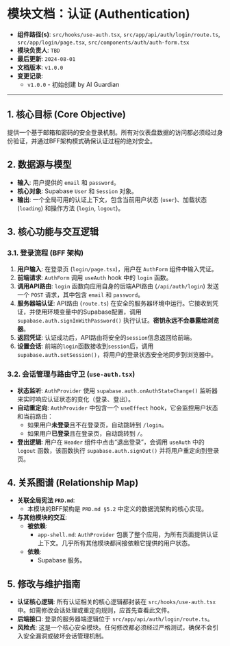 
# 模块文档：认证 (Authentication)

- **组件路径(s)**: `src/hooks/use-auth.tsx`, `src/app/api/auth/login/route.ts`, `src/app/login/page.tsx`, `src/components/auth/auth-form.tsx`
- **模块负责人**: `TBD`
- **最后更新**: `2024-08-01`
- **文档版本**: `v1.0.0`
- **变更记录**:
  - `v1.0.0` - 初始创建 by AI Guardian

---

## 1. 核心目标 (Core Objective)
提供一个基于邮箱和密码的安全登录机制。所有对仪表盘数据的访问都必须经过身份验证，并通过BFF架构模式确保认证过程的绝对安全。

## 2. 数据源与模型
- **输入**: 用户提供的 `email` 和 `password`。
- **核心对象**: Supabase `User` 和 `Session` 对象。
- **输出**: 一个全局可用的认证上下文，包含当前用户状态 (`user`)、加载状态 (`loading`) 和操作方法 (`login`, `logout`)。

## 3. 核心功能与交互逻辑
### 3.1. 登录流程 (BFF 架构)
1.  **用户输入**: 在登录页 (`login/page.tsx`)，用户在 `AuthForm` 组件中输入凭证。
2.  **前端请求**: `AuthForm` 调用 `useAuth` hook 中的 `login` 函数。
3.  **调用API路由**: `login` 函数向应用自身的后端API路由 (`/api/auth/login`) 发送一个 `POST` 请求，其中包含 `email` 和 `password`。
4.  **服务器端认证**: API路由 (`route.ts`) 在安全的服务器环境中运行。它接收到凭证，并使用环境变量中的Supabase配置，调用 `supabase.auth.signInWithPassword()` 执行认证。**密钥永远不会暴露给浏览器**。
5.  **返回凭证**: 认证成功后，API路由将安全的`session`信息返回给前端。
6.  **设置会话**: 前端的`login`函数接收到`session`后，调用 `supabase.auth.setSession()`，将用户的登录状态安全地同步到浏览器中。

### 3.2. 会话管理与路由守卫 (`use-auth.tsx`)
- **状态监听**: `AuthProvider` 使用 `supabase.auth.onAuthStateChange()` 监听器来实时响应认证状态的变化（登录、登出）。
- **自动重定向**: `AuthProvider` 中包含一个 `useEffect` hook，它会监控用户状态和当前路由：
  - 如果用户**未登录**且不在登录页，自动跳转到 `/login`。
  - 如果用户**已登录**且在登录页，自动跳转到 `/`。
- **登出逻辑**: 用户在 `Header` 组件中点击“退出登录”，会调用 `useAuth` 中的 `logout` 函数，该函数执行 `supabase.auth.signOut()` 并将用户重定向到登录页。

## 4. 关系图谱 (Relationship Map)
- **关联全局宪法 `PRD.md`**:
  - 本模块的BFF架构是 `PRD.md §5.2` 中定义的数据流架构的核心实现。
- **与其他模块的交互**:
  - **被依赖**:
    - `app-shell.md`: `AuthProvider` 包裹了整个应用，为所有页面提供认证上下文。几乎所有其他模块都间接依赖它提供的用户状态。
  - **依赖**: 
    - Supabase 服务。

## 5. 修改与维护指南
- **认证核心逻辑**: 所有认证相关的核心逻辑都封装在 `src/hooks/use-auth.tsx` 中。如需修改会话处理或重定向规则，应首先查看此文件。
- **后端接口**: 登录的服务器端逻辑位于 `src/app/api/auth/login/route.ts`。
- **风险点**: 这是一个核心安全模块。任何修改都必须经过严格测试，确保不会引入安全漏洞或破坏会话管理机制。
